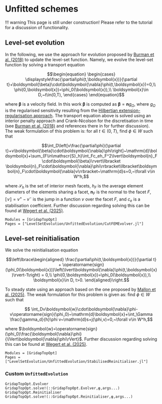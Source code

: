 # Unfitted schemes

!!! warning
    This page is still under construction! Please refer to the tutorial
    for a discussion of functionality.

## Level-set evolution
In the following, we use the approach for evolution proposed by [Burman et al. (2018)](https://doi.org/10.1016/j.cma.2017.09.005) to update the level-set function. Namely, we evolve the level-set function by solving a transport equation
```math
\begin{equation}
    \begin{cases}
        \displaystyle\frac{\partial\phi(t,\boldsymbol{x})}{\partial t}+\boldsymbol{\beta}\cdot\boldsymbol{\nabla}\phi(t,\boldsymbol{x})=0,\\
        \phi(0,\boldsymbol{x})=\phi_0(\boldsymbol{x}),\\
        \boldsymbol{x}\in D,~t\in(0,T),
    \end{cases}
\end{equation}
```
where $\boldsymbol{\beta}$ is a velocity field. In this work $\boldsymbol{\beta}$ is computed as $\boldsymbol{\beta}=\boldsymbol{n}g_\Omega$,
where $g_\Omega$ is the regularised sensitivity resulting from the [Hilbertian extension-regularisation approach](../velext.md). The transport equation above is solved using an interior penalty approach and Crank-Nicolson for the discretisation in time (see [Burman et al. (2018)](https://doi.org/10.1016/j.cma.2017.09.005) and references there in for further discussion). The weak formulation of this problem is: for all $t\in(0,T)$, find $\phi\in W$ such that
```math
\int_D\left[v\frac{\partial\phi}{\partial t}+v\boldsymbol{\beta}\cdot\boldsymbol{\nabla}\phi\right]~\mathrm{d}\boldsymbol{x}+\sum_{F\in\mathscr{S}_h}\int_Fc_eh_F^2\lvert\boldsymbol{n}_F\cdot\boldsymbol{\beta}\rvert\llbracket \boldsymbol{n}_F\cdot\boldsymbol{\nabla}\phi\rrbracket\llbracket\boldsymbol{n}_F\cdot\boldsymbol{\nabla}v\rrbracket~\mathrm{d}s=0,~\forall v\in W^h,
```
where $\mathscr{S}_h$ is the set of interior mesh facets, $h_F$ is the average element diameters of the elements sharing a facet, $\boldsymbol{n}_F$ is the normal to the facet $F$, $\llbracket v\rrbracket = v^+-v^-$ is the jump in a function $v$ over the facet $F$, and $c_e$ is a stabilisation coefficient. Further discussion regarding solving this can be found at [Wegert et al. (2025)](https://doi.org/10.1016/j.cma.2025.118203).

```@autodocs
Modules = [GridapTopOpt]
Pages = ["LevelSetEvolution/UnfittedEvolution/CutFEMEvolver.jl"]
```

## Level-set reinitialisation
We solve the reinitialisation equation
```math
\left\lbrace\begin{aligned}
    \frac{\partial\phi(t,\boldsymbol{x})}{\partial t} + \operatorname{sign}(\phi_0(\boldsymbol{x}))\left(\lvert\boldsymbol{\nabla}\phi(t,\boldsymbol{x})\rvert-1\right) = 0,\\
    \phi(0,\boldsymbol{x})=\phi_0(\boldsymbol{x}),\\
    \boldsymbol{x}\in D, t>0.
\end{aligned}\right.
```
To steady state using an approach based on the one proposed by [Mallon et al. (2025)](https://doi.org/10.1002/nme.70004). The weak formulation for this problem is given as: find $\phi\in W$ such that
```math
    \int_Dv\boldsymbol{w}\cdot\boldsymbol{\nabla}\phi-v\operatorname{sign}(\phi_0)~\mathrm{d}\boldsymbol{x}+\int_\Gamma \frac{\gamma_d}{h}\phi v~\mathrm{d}s+j(\phi,v)=0,~\forall v\in W^h,
```
where $\boldsymbol{w}=\operatorname{sign}(\phi_0)\frac{\boldsymbol{\nabla}\phi}{\lVert\boldsymbol{\nabla}\phi\rVert}$. Further discussion regarding solving this can be found at [Wegert et al. (2025)](https://doi.org/10.1016/j.cma.2025.118203).

```@autodocs
Modules = [GridapTopOpt]
Pages = ["LevelSetEvolution/UnfittedEvolution/StabilisedReinitialiser.jl"]
```

### Custom `UnfittedEvolution`
```@docs
GridapTopOpt.Evolver
GridapTopOpt.solve!(::GridapTopOpt.Evolver,φ,args...)
GridapTopOpt.Reinitialiser
GridapTopOpt.solve!(::GridapTopOpt.Reinitialiser,φ,args...)
```
